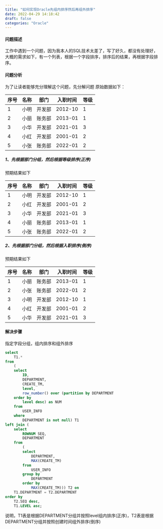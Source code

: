 ```yaml
---
title: "如何实现Oracle先组内排序然后再组外排序"
date: 2022-04-29 14:18:42
draft: false
categories: "Oracle"
---
```

#### 问题描述
工作中遇到一个问题，因为我本人的SQL技术太差了，写了好久，都没有处理好，大概的需求如下，有一个列表，根据一个字段排序，排序后的结果，再根据字段排序。

#### 问题分析
为了让读者能够充分理解这个问题，先分解问题
原始数据如下：

|序号	|名称	|部门|入职时间  |等级|
|------|-------|----|---------|------|
|1	|小明	|开发部	|2012-10|	1|
|2	|小丽	|账务部	|2013-01|	1|
|3	|小华	|开发部	|2021-01|	3|
|4	|小红	|开发部	|2001-01|	2|
|5	|小张	|账务部	|2022-01|	2|

##### 1、先根据部门分组，然后根据等级排序(正序)
预期结果如下

|序号	|名称	|部门	|入职时间	|等级|
|------|-------|----|---------|------|
|1	|小明	|开发部	|2012-10	|1|
|2	|小红	|开发部	|2001-01	|2|
|3	|小华	|开发部	|2021-01	|3|
|4	|小丽	|账务部	|2013-01	|1|
|5	|小张	|账务部	|2022-01	|2|

##### 2、先根据部门分组，然后根据入职排序(倒序)
预期结果如下

|序号	|名称	|部门	|入职时间	|等级|
|------|-------|----|---------|------|
|1	|小丽	|账务部	|2013-01|	1|
|2	|小张	|账务部	|2022-01|	2|
|3	|小明	|开发部	|2012-10|	1|
|4	|小红	|开发部	|2001-01|	2|
|5	|小华	|开发部	|2021-01|	3|

#### 解决步骤
指定字段分组，组内排序和组外排序
``` sql
select
	T1.*
from
	(
	select
		ID,
		DEPARTMENT,
		CREATE_TM,
		level,
		row_number() over (partition by DEPARTMENT
	order by
		level desc) as NUM
	from
		USER_INFO
	where
		DEPARTMENT is not null) T1
left join (
	select
		ROWNUM SEQ,
		DEPARTMENT
	from
		(
		select
			DEPARTMENT,
			MAX(CREATE_TM)
		from
			USER_INFO
		group by
			DEPARTMENT
		order by
			MAX(CREATE_TM))) T2 on
	T1.DEPARTMENT = T2.DEPARTMENT
order by
	T2.SEQ desc,
	T1.LEVEL asc;
```
说明，T1表是根据DEPARTMENT分组并按照level组内排序(正序)，T2表是根据DEPARTMENT分组并按照创建时间组外排序(倒序)

